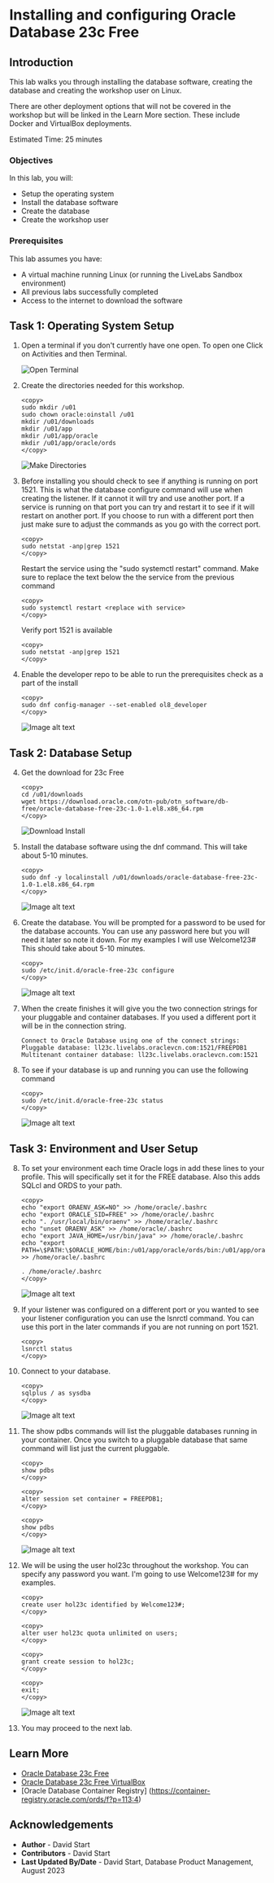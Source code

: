 # Installing and configuring Oracle Database 23c Free

## Introduction

This lab walks you through installing the database software, creating the database and creating the workshop user on Linux.

There are other deployment options that will not be covered in the workshop but will be linked in the Learn More section. These include Docker and VirtualBox deployments.

Estimated Time: 25 minutes

### Objectives

In this lab, you will:
* Setup the operating system
* Install the database software
* Create the database
* Create the workshop user

### Prerequisites

This lab assumes you have:
* A virtual machine running Linux (or running the LiveLabs Sandbox environment)
* All previous labs successfully completed
* Access to the internet to download the software

## Task 1: Operating System Setup

1. Open a terminal if you don't currently have one open. To open one Click on Activities and then Terminal.

    ![Open Terminal](images/.png " ")

2. Create the directories needed for this workshop.

    ```
    <copy>
    sudo mkdir /u01
    sudo chown oracle:oinstall /u01
    mkdir /u01/downloads
    mkdir /u01/app
    mkdir /u01/app/oracle
    mkdir /u01/app/oracle/ords
    </copy>
    ```
    ![Make Directories](images/.png " ")

2. Before installing you should check to see if anything is running on port 1521. This is what the database configure command will use when creating the listener. If it cannot it will try and use another port. If a service is running on that port you can try and restart it to see if it will restart on another port. If you choose to run with a different port then just make sure to adjust the commands as you go with the correct port.

    ````
    <copy>
    sudo netstat -anp|grep 1521
    </copy>
    ````

    Restart the service using the "sudo systemctl restart" command. Make sure to replace the text below the the service from the previous command

    ````
    <copy>
    sudo systemctl restart <replace with service>
    </copy>
    ````

    Verify port 1521 is available

    ````
    <copy>
    sudo netstat -anp|grep 1521
    </copy>
    ````

3. Enable the developer repo to be able to run the prerequisites check as a part of the install
    ```
    <copy>
    sudo dnf config-manager --set-enabled ol8_developer
    </copy>
    ```
    ![Image alt text](images/.png " ")

## Task 2: Database Setup

4. Get the download for 23c Free
    ```
    <copy>
    cd /u01/downloads
    wget https://download.oracle.com/otn-pub/otn_software/db-free/oracle-database-free-23c-1.0-1.el8.x86_64.rpm
    </copy>
    ```
    ![Download Install](images/.png " ")

5. Install the database software using the dnf command. This will take about 5-10 minutes.
    ```
    <copy>
    sudo dnf -y localinstall /u01/downloads/oracle-database-free-23c-1.0-1.el8.x86_64.rpm
    </copy>
    ```
    ![Image alt text](images/.png " ")   

6. Create the database. You will be prompted for a password to be used for the database accounts. You can use any password here but you will need it later so note it down. For my examples I will use Welcome123# This should take about 5-10 minutes.
    ```
    <copy>
    sudo /etc/init.d/oracle-free-23c configure
    </copy>
    ```
    ![Image alt text](images/.png " ")

7. When the create finishes it will give you the two connection strings for your pluggable and container databases. If you used a different port it will be in the connection string.
    ```
    Connect to Oracle Database using one of the connect strings:
    Pluggable database: ll23c.livelabs.oraclevcn.com:1521/FREEPDB1
    Multitenant container database: ll23c.livelabs.oraclevcn.com:1521
    ```

7. To see if your database is up and running you can use the following command
    ```
    <copy>
    sudo /etc/init.d/oracle-free-23c status
    </copy>
    ```
    ![Image alt text](images/.png " ")

## Task 3: Environment and User Setup

8. To set your environment each time Oracle logs in add these lines to your profile. This will specifically set it for the FREE database. Also this adds SQLcl and ORDS to your path.
    ```
    <copy>
    echo "export ORAENV_ASK=NO" >> /home/oracle/.bashrc
    echo "export ORACLE_SID=FREE" >> /home/oracle/.bashrc
    echo ". /usr/local/bin/oraenv" >> /home/oracle/.bashrc
    echo "unset ORAENV_ASK" >> /home/oracle/.bashrc
    echo "export JAVA_HOME=/usr/bin/java" >> /home/oracle/.bashrc
    echo "export PATH=\$PATH:\$ORACLE_HOME/bin:/u01/app/oracle/ords/bin:/u01/app/oracle/sqlcl/bin" >> /home/oracle/.bashrc

    . /home/oracle/.bashrc
    </copy>
    ```
    ![Image alt text](images/.png " ")

9. If your listener was configured on a different port or you wanted to see your listener configuration you can use the lsnrctl command. You can use this port in the later commands if you are not running on port 1521.
    ````
    <copy>
    lsnrctl status
    </copy>
    ````

9. Connect to your database.
    ```
    <copy>
    sqlplus / as sysdba
    </copy>
    ```
    ![Image alt text](images/.png " ")

10. The show pdbs commands will list the pluggable databases running in your container. Once you switch to a pluggable database that same command will list just the current pluggable.
    ```
    <copy>
    show pdbs
    </copy>
    ```
    ```
    <copy>
    alter session set container = FREEPDB1;
    </copy>
    ```
    ```
    <copy>
    show pdbs
    </copy>
    ```
    ![Image alt text](images/.png " ")

11. We will be using the user hol23c throughout the workshop. You can specify any password you want. I'm going to use Welcome123# for my examples.
    ````
    <copy>
    create user hol23c identified by Welcome123#;
    </copy>
    ````
    ````
    <copy>
    alter user hol23c quota unlimited on users;
    </copy>
    ````
    ````
    <copy>
    grant create session to hol23c;
    </copy>
    ````
    ````
    <copy>
    exit;
    </copy>
    ````
    ![Image alt text](images/.png " ")


30. You may proceed to the next lab.


## Learn More

* [Oracle Database 23c Free](https://www.oracle.com/database/free/)
* [Oracle Database 23c Free VirtualBox](https://www.oracle.com/database/technologies/databaseappdev-vm.html)
* [Oracle Database Container Registry] (https://container-registry.oracle.com/ords/f?p=113:4)

## Acknowledgements
* **Author** - David Start
* **Contributors** - David Start
* **Last Updated By/Date** - David Start, Database Product Management, August 2023

